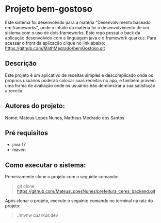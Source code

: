 # Projeto bem-gostoso
Este sistema foi desenvolvido para a matéria "Desenvolvimento baseado em frameworks", onde o intuito da matéria foi o desenvolvimento de um sistema com o uso de dois frameworks. Este repo possui o back da aplicação desenvolvido com a linguagem java e o framework quarkus. Para acessar o front da aplicação clique no link abaixo:
https://github.com/MathMedrado/bemGostoso.git

## Descrição
Este projeto é um aplicativo de receitas simples e descomplicado onde os próprios usuários poderão colocar suas receitas no app, e também provém uma forma de avaliação onde os usuários irão demonstrar a sua satisfação a receita. 

## Autores do projeto:
Nome: Mateus Lopes Nunes, Matheus Medrado dos Santos

## Pré requisitos
* java 17
* maven

## Como executar o sistema:
Primeiramente clone o projeto com o seguinte comando:
>git clone https://github.com/MateusLopesNunes/prefeitura_ceres_backend.git

Após clonar o projeto, execute o seguinte comando no terminal na raiz do projeto:
>./mvnw quarkus:dev
